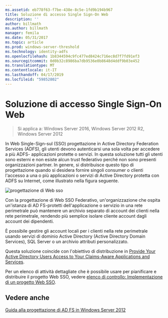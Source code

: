 ```yaml
---
ms.assetid: eb778f63-f7be-438e-8c5e-1fd9b194b967
title: Soluzione di accesso Single Sign-On Web
description: ''
author: billmath
ms.author: billmath
manager: femila
ms.date: 05/31/2017
ms.topic: article
ms.prod: windows-server-threshold
ms.technology: identity-adfs
ms.openlocfilehash: 1b8344594c9fc477ed8424c716ec8d7f7fd91ef3
ms.sourcegitcommit: 0d0b32c8986ba7db9536e0b8648d4ddf9b03e452
ms.translationtype: MT
ms.contentlocale: it-IT
ms.lasthandoff: 04/17/2019
ms.locfileid: "59852802"
---
```

# <a name="web-sso-design"></a>Soluzione di accesso Single Sign-On Web

>Si applica a: Windows Server 2016, Windows Server 2012 R2, Windows Server 2012

In Web Single\-Sign\-sul \(SSO\) progettazione in Active Directory Federation Services \(ADFS\), gli utenti devono autenticarsi una sola volta per accedere a più ADFS\- applicazioni protette o servizi. In questa soluzione tutti gli utenti sono esterni e non esiste alcun trust federativo perché non sono presenti organizzazioni partner. In genere, si distribuisce questo tipo di progettazione quando si desidera fornire singoli consumer o clienti l'accesso a una o più applicazioni o servizi di Active Directory protetta con ADFS su Internet, come illustrato nella figura seguente.  
  
![progettazione di Web sso](media/adfs2_WebSSODesign.gif)  
  
Con la progettazione di Web SSO Federativo, un'organizzazione che ospita un'istanza di AD FS\-protetti dell'applicazione o servizio in una rete perimetrale può mantenere un archivio separato di account dei clienti nella rete perimetrale, rendendo più semplice isolare cliente account dagli account dei dipendenti.  
  
È possibile gestire gli account locali per i clienti nella rete perimetrale usando servizi di dominio Active Directory \(Active Directory Domain Services\), SQL Server o un archivio attributi personalizzato.  
  
Questa soluzione coincide con l'obiettivo di distribuzione in [Provide Your Active Directory Users Access to Your Claims-Aware Applications and Services](Provide-Your-Active-Directory-Users-Access-to-Your-Claims-Aware-Applications-and-Services.md).  
  
Per un elenco di attività dettagliate che è possibile usare per pianificare e distribuire il progetto Web SSO, vedere [elenco di controllo: Implementazione di un progetto Web SSO](../../ad-fs/deployment/Checklist--Implementing-a-Web-SSO-Design.md).  
  
## <a name="see-also"></a>Vedere anche
[Guida alla progettazione di AD FS in Windows Server 2012](AD-FS-Design-Guide-in-Windows-Server-2012.md)
